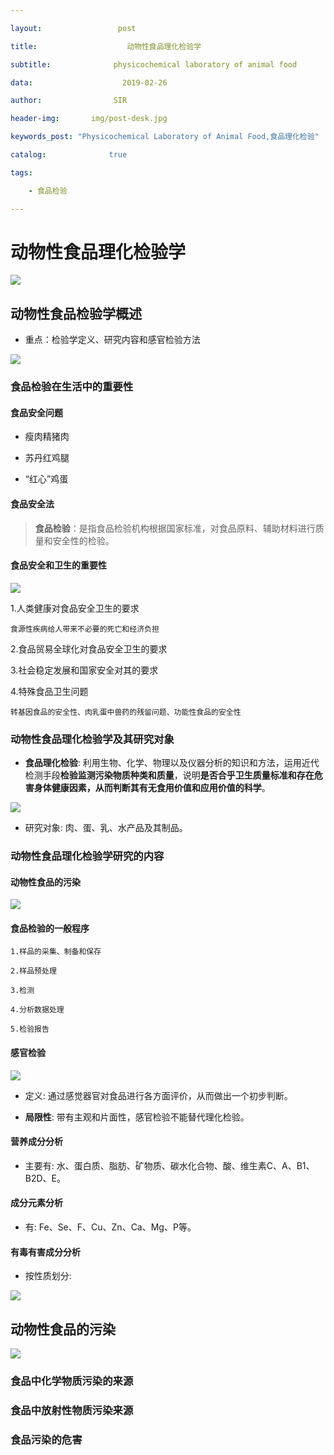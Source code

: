 ```yaml
---

layout:                 post

title:                    动物性食品理化检验学

subtitle:              physicochemical laboratory of animal food

data:                    2019-02-26

author:                SIR

header-img:       img/post-desk.jpg

keywords_post: "Physicochemical Laboratory of Animal Food,食品理化检验"

catalog:              true

tags:

    - 食品检验

---
```


# 动物性食品理化检验学

![](https://pic3.zhimg.com/v2-5436b953de21335b8b19459358aa0ead_1200x500.jpg)

## 动物性食品检验学概述

- 重点：检验学定义、研究内容和感官检验方法

![](http://img04.sogoucdn.com/app/a/100520146/9faf24d0dc7fa50a449aaa1cac4a191a)

### 食品检验在生活中的重要性

#### 食品安全问题

- 瘦肉精猪肉

- 苏丹红鸡腿

- “红心”鸡蛋

#### 食品安全法

> **食品检验**：是指食品检验机构根据国家标准，对食品原料、辅助材料进行质量和安全性的检验。

#### 食品安全和卫生的重要性

![](http://img04.sogoucdn.com/app/a/100520146/5b1253c756c6d1bd3555dc593d46a76e)

1.人类健康对食品安全卫生的要求

    食源性疾病给人带来不必要的死亡和经济负担

2.食品贸易全球化对食品安全卫生的要求

3.社会稳定发展和国家安全对其的要求

4.特殊食品卫生问题

    转基因食品的安全性、肉乳蛋中兽药的残留问题、功能性食品的安全性

### 动物性食品理化检验学及其研究对象

- **食品理化检验**:    利用生物、化学、物理以及仪器分析的知识和方法，运用近代检测手段**检验监测污染物质种类和质量**，说明**是否合乎卫生质量标准和存在危害身体健康因素，从而判断其有无食用价值和应用价值的科学**。

![](http://img01.sogoucdn.com/app/a/100520146/968484797d4fb364e02bd71027401105)

- 研究对象:    肉、蛋、乳、水产品及其制品。

### 动物性食品理化检验学研究的内容

#### 动物性食品的污染

![](http://img01.sogoucdn.com/app/a/100520146/c46bcd2d25f5f48164bacae8c6976f05)

#### 食品检验的一般程序

    1.样品的采集、制备和保存

    2.样品预处理

    3.检测

    4.分析数据处理

    5.检验报告

#### 感官检验

![](http://img01.sogoucdn.com/app/a/100520146/2d7474b6147ed2c3d55531401f75d0cf)

- 定义:    通过感觉器官对食品进行各方面评价，从而做出一个初步判断。

- **局限性**:    带有主观和片面性，感官检验不能替代理化检验。

#### 营养成分分析

- 主要有:    水、蛋白质、脂肪、矿物质、碳水化合物、酸、维生素C、A、B1、B2D、E。

#### 成分元素分析

- 有:    Fe、Se、F、Cu、Zn、Ca、Mg、P等。

#### 有毒有害成分分析

- 按性质划分:    

![](http://img03.sogoucdn.com/app/a/100520146/ced974f8b266574543eaec82b9dcb71f)

## 动物性食品的污染

![](http://img04.sogoucdn.com/app/a/100520146/e637920ffb72f3f0f4d89930d53f9e81)

### 食品中化学物质污染的来源

### 食品中放射性物质污染来源

### 食品污染的危害

